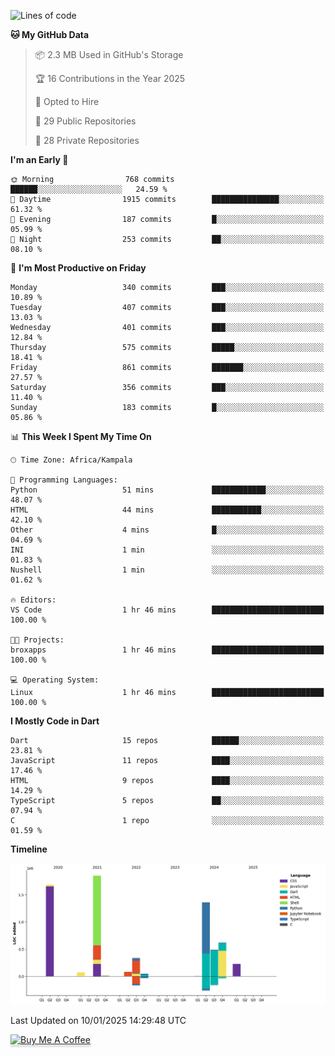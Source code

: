 <!--START_SECTION:waka-->
![Lines of code](https://img.shields.io/badge/From%20Hello%20World%20I%27ve%20Written-6.8%20million%20lines%20of%20code-blue)

**🐱 My GitHub Data** 

> 📦 2.3 MB Used in GitHub's Storage 
 > 
> 🏆 16 Contributions in the Year 2025
 > 
> 💼 Opted to Hire
 > 
> 📜 29 Public Repositories 
 > 
> 🔑 28 Private Repositories 
 > 
**I'm an Early 🐤** 

```text
🌞 Morning                768 commits         ██████░░░░░░░░░░░░░░░░░░░   24.59 % 
🌆 Daytime                1915 commits        ███████████████░░░░░░░░░░   61.32 % 
🌃 Evening                187 commits         █░░░░░░░░░░░░░░░░░░░░░░░░   05.99 % 
🌙 Night                  253 commits         ██░░░░░░░░░░░░░░░░░░░░░░░   08.10 % 
```
📅 **I'm Most Productive on Friday** 

```text
Monday                   340 commits         ███░░░░░░░░░░░░░░░░░░░░░░   10.89 % 
Tuesday                  407 commits         ███░░░░░░░░░░░░░░░░░░░░░░   13.03 % 
Wednesday                401 commits         ███░░░░░░░░░░░░░░░░░░░░░░   12.84 % 
Thursday                 575 commits         █████░░░░░░░░░░░░░░░░░░░░   18.41 % 
Friday                   861 commits         ███████░░░░░░░░░░░░░░░░░░   27.57 % 
Saturday                 356 commits         ███░░░░░░░░░░░░░░░░░░░░░░   11.40 % 
Sunday                   183 commits         █░░░░░░░░░░░░░░░░░░░░░░░░   05.86 % 
```


📊 **This Week I Spent My Time On** 

```text
🕑︎ Time Zone: Africa/Kampala

💬 Programming Languages: 
Python                   51 mins             ████████████░░░░░░░░░░░░░   48.07 % 
HTML                     44 mins             ███████████░░░░░░░░░░░░░░   42.10 % 
Other                    4 mins              █░░░░░░░░░░░░░░░░░░░░░░░░   04.69 % 
INI                      1 min               ░░░░░░░░░░░░░░░░░░░░░░░░░   01.83 % 
Nushell                  1 min               ░░░░░░░░░░░░░░░░░░░░░░░░░   01.62 % 

🔥 Editors: 
VS Code                  1 hr 46 mins        █████████████████████████   100.00 % 

🐱‍💻 Projects: 
broxapps                 1 hr 46 mins        █████████████████████████   100.00 % 

💻 Operating System: 
Linux                    1 hr 46 mins        █████████████████████████   100.00 % 
```

**I Mostly Code in Dart** 

```text
Dart                     15 repos            ██████░░░░░░░░░░░░░░░░░░░   23.81 % 
JavaScript               11 repos            ████░░░░░░░░░░░░░░░░░░░░░   17.46 % 
HTML                     9 repos             ████░░░░░░░░░░░░░░░░░░░░░   14.29 % 
TypeScript               5 repos             ██░░░░░░░░░░░░░░░░░░░░░░░   07.94 % 
C                        1 repo              ░░░░░░░░░░░░░░░░░░░░░░░░░   01.59 % 
```



**Timeline**

![Lines of Code chart](https://raw.githubusercontent.com/drexhacker/drexhacker/main/assets/bar_graph.png)


 Last Updated on 10/01/2025 14:29:48 UTC
<!--END_SECTION:waka-->

<a href="https://www.buymeacoffee.com/drexsoftorg" target="_blank"><img src="https://www.buymeacoffee.com/assets/img/custom_images/orange_img.png" alt="Buy Me A Coffee" style="height: 41px !important;width: 174px !important;box-shadow: 0px 3px 2px 0px rgba(190, 190, 190, 0.5) !important;-webkit-box-shadow: 0px 3px 2px 0px rgba(190, 190, 190, 0.5) !important;" ></a>


<!---
drexhacker/drexhacker is a ✨ special ✨ repository because its `README.md` (this file) appears on your GitHub profile.
You can click the Preview link to take a look at your changes.
--->
